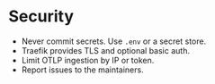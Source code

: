 # Security

- Never commit secrets. Use `.env` or a secret store.
- Traefik provides TLS and optional basic auth.
- Limit OTLP ingestion by IP or token.
- Report issues to the maintainers.
